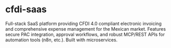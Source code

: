 # cfdi-saas
Full-stack SaaS platform providing CFDI 4.0 compliant electronic invoicing and comprehensive expense management for the Mexican market. Features secure PAC integration, approval workflows, and robust MCP/REST APIs for automation tools (n8n, etc.). Built with microservices.
